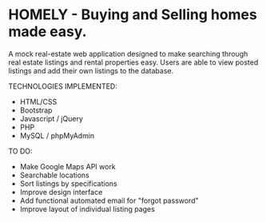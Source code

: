 # HOMELY - Buying and Selling homes made easy.
A mock real-estate web application designed to make searching through real estate listings and rental properties easy. Users are able to view posted listings and add their own listings to the database.

TECHNOLOGIES IMPLEMENTED:
- HTML/CSS
- Bootstrap
- Javascript / jQuery
- PHP
- MySQL / phpMyAdmin

TO DO:
- Make Google Maps API work
- Searchable locations
- Sort listings by specifications
- Improve design interface
- Add functional automated email for "forgot password"
- Improve layout of individual listing pages
